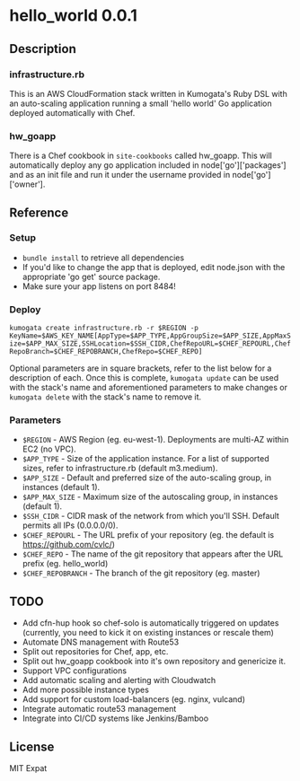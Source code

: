 # hello_world 0.0.1
## Description
### infrastructure.rb
This is an AWS CloudFormation stack written in Kumogata's Ruby DSL with an auto-scaling application running a small 'hello world' Go application deployed automatically with Chef.

### hw_goapp
There is a Chef cookbook in `site-cookbooks` called hw_goapp. This will automatically deploy any go application included in node['go']['packages'] and as an init file and run it under the username provided in node['go']['owner'].

## Reference

### Setup
- `bundle install` to retrieve all dependencies
- If you'd like to change the app that is deployed, edit node.json with the appropriate 'go get' source package.
- Make sure your app listens on port 8484!

### Deploy
`kumogata create infrastructure.rb -r $REGION -p KeyName=$AWS_KEY_NAME[AppType=$APP_TYPE,AppGroupSize=$APP_SIZE,AppMaxSize=$APP_MAX_SIZE,SSHLocation=$SSH_CIDR,ChefRepoURL=$CHEF_REPOURL,ChefRepoBranch=$CHEF_REPOBRANCH,ChefRepo=$CHEF_REPO]`

Optional parameters are in square brackets, refer to the list below for a description of each. Once this is complete, `kumogata update` can be used with the stack's name and aforementioned parameters to make changes or `kumogata delete` with the stack's name to remove it.

### Parameters
- `$REGION` - AWS Region (eg. eu-west-1). Deployments are multi-AZ within EC2 (no VPC).
- `$APP_TYPE` - Size of the application instance. For a list of supported sizes, refer to infrastructure.rb (default m3.medium).
- `$APP_SIZE` - Default and preferred size of the auto-scaling group, in instances (default 1).
- `$APP_MAX_SIZE` - Maximum size of the autoscaling group, in instances (default 1).
- `$SSH_CIDR` - CIDR mask of the network from which you'll SSH. Default permits all IPs (0.0.0.0/0).
- `$CHEF_REPOURL` - The URL prefix of your repository (eg. the default is https://github.com/cvlc/)
- `$CHEF_REPO` - The name of the git repository that appears after the URL prefix (eg. hello_world)
- `$CHEF_REPOBRANCH` - The branch of the git repository (eg. master)

## TODO
- Add cfn-hup hook so chef-solo is automatically triggered on updates (currently, you need to kick it on existing instances or rescale them)
- Automate DNS management with Route53
- Split out repositories for Chef, app, etc.
- Split out hw_goapp cookbook into it's own repository and genericize it.
- Support VPC configurations
- Add automatic scaling and alerting with Cloudwatch
- Add more possible instance types
- Add support for custom load-balancers (eg. nginx, vulcand)
- Integrate automatic route53 management
- Integrate into CI/CD systems like Jenkins/Bamboo

## License

MIT Expat
